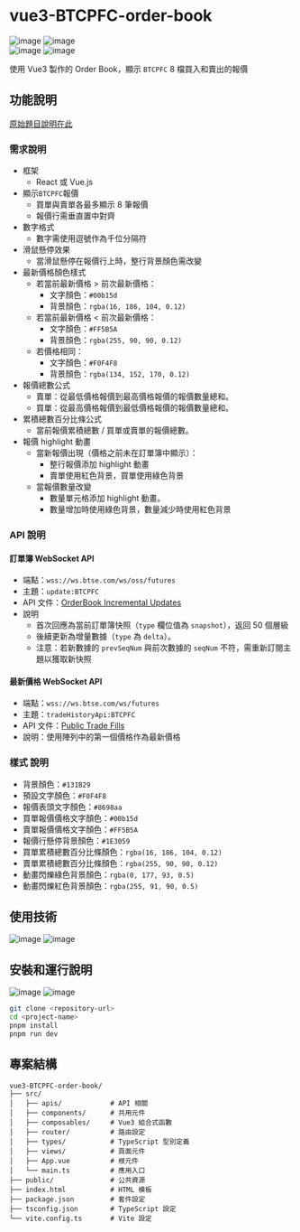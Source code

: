 # vue3-BTCPFC-order-book

![image](https://img.shields.io/badge/node-v22.13.1-green.svg) 
![image](https://img.shields.io/badge/vue-v3.5.13-brightgreen.svg)   
![image](https://img.shields.io/badge/typescript-blue.svg) ![image](https://img.shields.io/badge/pnpm-985F2A.svg) 

使用 Vue3 製作的 Order Book，顯示 `BTCPFC` 8 檔買入和賣出的報價

## 功能說明
[原始題目說明在此](https://serious-lynx-a67.notion.site/Order-Book-38158d30a1f8415f9823f2c7d7e5d5a1)

### 需求說明
- 框架
  - React 或 Vue.js
- 顯示`BTCPFC`報價
  - 買單與賣單各最多顯示 8 筆報價
  - 報價行需垂直置中對齊
- 數字格式
  - 數字需使用逗號作為千位分隔符
- 滑鼠懸停效果
  - 當滑鼠懸停在報價行上時，整行背景顏色需改變
- 最新價格顏色樣式
  - 若當前最新價格 > 前次最新價格：
    - 文字顏色：`#00b15d`
    - 背景顏色：`rgba(16, 186, 104, 0.12)`
  - 若當前最新價格 < 前次最新價格：
    - 文字顏色：`#FF5B5A`
    - 背景顏色：`rgba(255, 90, 90, 0.12)`
  - 若價格相同：
    - 文字顏色：`#F0F4F8`
    - 背景顏色：`rgba(134, 152, 170, 0.12)`
- 報價總數公式
  - 賣單：從最低價格報價到最高價格報價的報價數量總和。
  - 買單：從最高價格報價到最低價格報價的報價數量總和。
- 累積總數百分比條公式
  - 當前報價累積總數 / 買單或賣單的報價總數。
- 報價 highlight 動畫
  - 當新報價出現（價格之前未在訂單簿中顯示）：
    - 整行報價添加 highlight 動畫
    - 賣單使用紅色背景，買單使用綠色背景
  - 當報價數量改變
    - 數量單元格添加 highlight 動畫。
    - 數量增加時使用綠色背景，數量減少時使用紅色背景

### API 說明
#### 訂單簿 WebSocket API
- 端點：`wss://ws.btse.com/ws/oss/futures`
- 主題：`update:BTCPFC`
- API 文件：[OrderBook Incremental Updates](https://btsecom.github.io/docs/futures/en/#orderbook-incremental-updates)
- 說明
  - 首次回應為當前訂單簿快照（`type` 欄位值為 `snapshot`），返回 50 個層級
  - 後續更新為增量數據（`type` 為 `delta`）。
  - 注意：若新數據的 `prevSeqNum` 與前次數據的 `seqNum` 不符，需重新訂閱主題以獲取新快照

####  最新價格 WebSocket API
- 端點：`wss://ws.btse.com/ws/futures`
- 主題：`tradeHistoryApi:BTCPFC`
- API 文件：[Public Trade Fills](https://btsecom.github.io/docs/futures/en/#public-trade-fills)
- 說明：使用陣列中的第一個價格作為最新價格

### 樣式 說明
- 背景顏色：`#131B29`
- 預設文字顏色：`#F0F4F8`
- 報價表頭文字顏色：`#8698aa`
- 買單報價價格文字顏色：`#00b15d`
- 賣單報價價格文字顏色：`#FF5B5A`
- 報價行懸停背景顏色：`#1E3059`
- 買單累積總數百分比條顏色：`rgba(16, 186, 104, 0.12)`
- 賣單累積總數百分比條顏色：`rgba(255, 90, 90, 0.12)`
- 動畫閃爍綠色背景顏色：`rgba(0, 177, 93, 0.5)`
- 動畫閃爍紅色背景顏色：`rgba(255, 91, 90, 0.5)`

## 使用技術
![image](https://img.shields.io/badge/vue-v3.5.13-brightgreen.svg) ![image](https://img.shields.io/badge/typescript-blue.svg)  

## 安裝和運行說明
![image](https://img.shields.io/badge/node-v22.13.1-green.svg) ![image](https://img.shields.io/badge/pnpm-985F2A.svg) 
```bash
git clone <repository-url>
cd <project-name>
pnpm install
pnpm run dev
```

## 專案結構
```tree
vue3-BTCPFC-order-book/
├── src/
│   ├── apis/            # API 相關
│   ├── components/      # 共用元件
│   ├── composables/     # Vue3 組合式函數
│   ├── router/          # 路由設定
│   ├── types/           # TypeScript 型別定義
│   ├── views/           # 頁面元件
│   ├── App.vue          # 根元件
│   └── main.ts          # 應用入口
├── public/              # 公共資源
├── index.html           # HTML 模板
├── package.json         # 套件設定
├── tsconfig.json        # TypeScript 設定
└── vite.config.ts       # Vite 設定
```